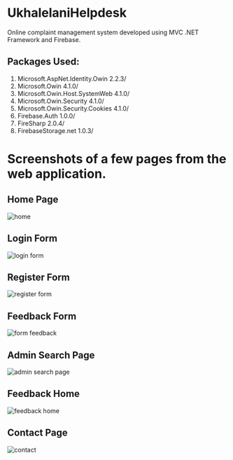 # UkhalelaniHelpdesk
Online complaint management system developed using MVC .NET Framework and Firebase.

## Packages Used:
1. Microsoft.AspNet.Identity.Owin 2.2.3/
2. Microsoft.Owin 4.1.0/
3. Microsoft.Owin.Host.SystemWeb 4.1.0/
4. Microsoft.Owin.Security 4.1.0/
5. Microsoft.Owin.Security.Cookies 4.1.0/
6. Firebase.Auth 1.0.0/
7. FireSharp 2.0.4/
8. FirebaseStorage.net 1.0.3/

# Screenshots of a few pages from the web application.

## Home Page
![home](https://user-images.githubusercontent.com/83715235/209295423-bbcbe532-a713-498b-8113-8a47b2876e02.PNG)

## Login Form
![login form](https://user-images.githubusercontent.com/83715235/209295447-87f03352-d15b-4262-b56f-a4ce867cd9aa.PNG)

## Register Form
![register form](https://user-images.githubusercontent.com/83715235/209295472-14fda33f-f945-4756-9334-26fbe662b026.PNG)

## Feedback Form
![form feedback](https://user-images.githubusercontent.com/83715235/209295515-d0f11449-746c-4fe5-b9e0-be5ab95e3184.PNG)

## Admin Search Page
![admin search page](https://user-images.githubusercontent.com/83715235/209295567-d1bd5722-1e87-44de-b002-b9dee7d07779.PNG)

## Feedback Home
![feedback home](https://user-images.githubusercontent.com/83715235/209295616-ea39dea3-7088-4d1e-aadb-ee274d7eeb62.PNG)

## Contact Page
![contact](https://user-images.githubusercontent.com/83715235/209295641-f5bd0f5a-6ae2-4266-a3df-6be72b82c2cb.PNG)
